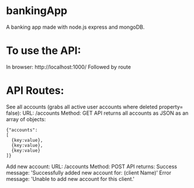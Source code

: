 # bankingApp
A banking app made with node.js express and mongoDB.

# To use the API:
In browser: http://localhost:1000/
Followed by route

# API Routes:
See all accounts (grabs all active user accounts where deleted property= false):
URL: /accounts
Method: GET
API returns all accounts as JSON as an array of objects:
```
{"accounts":
[
  {key:value},
  {key:value},
  {key:value}
]}
```
Add new account:
URL: /accounts
Method: POST
API returns:
Success message: 'Successfully added new account for: (client Name)'
Error message: 'Unable to add new account for this client.'

